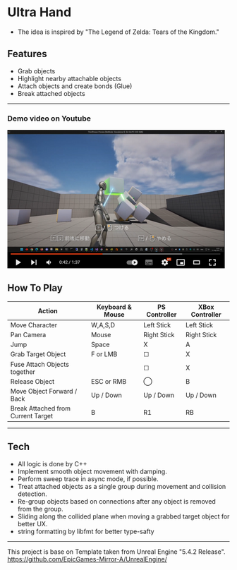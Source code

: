 # Ultra Hand
- The idea is inspired by "The Legend of Zelda: Tears of the Kingdom."

## Features
- Grab objects
- Highlight nearby attachable objects
- Attach objects and create bonds (Glue)
- Break attached objects

---------
### Demo video on Youtube
[![Thumbnail](Thumbnail.png)](https://www.youtube.com/watch?v=q93VTEwocI4)

## How To Play
| Action                                | Keyboard & Mouse | PS Controller | XBox Controller |
|---------------------------------------|------------------|---------------|-----------------|
| Move Character                        | W,A,S,D          | Left Stick    | Left Stick      |
| Pan Camera                            | Mouse            | Right Stick   | Right Stick     |
| Jump                                  | Space            | X             | A               |
| Grab Target Object                    | F or LMB         | ☐            | X               |
| Fuse Attach Objects together          |                  | ☐            | X               |
| Release Object                        | ESC or RMB       | ◯            | B               |
| Move Object Forward / Back            | Up / Down        | Up / Down     | Up / Down       |
| Break Attached from Current Target    | B                | R1            | RB              |
------

## Tech
- All logic is done by C++
- Implement smooth object movement with damping.
- Perform sweep trace in async mode, if possible.
- Treat attached objects as a single group during movement and collision detection.
- Re-group objects based on connections after any object is removed from the group.
- Sliding along the collided plane when moving a grabbed target object for better UX.
- string formatting by libfmt for better type-safty

-----
This project is base on Template taken from Unreal Engine "5.4.2 Release".  
https://github.com/EpicGames-Mirror-A/UnrealEngine/
